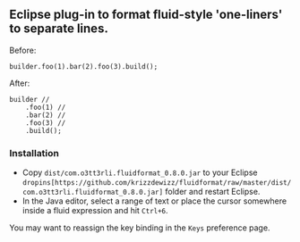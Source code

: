 ## Eclipse plug-in to format fluid-style 'one-liners' to separate lines.

Before:
```
builder.foo(1).bar(2).foo(3).build();
```

After:
```
builder //
	.foo(1) //
	.bar(2) //
	.foo(3) //
	.build();
```

### Installation
* Copy `dist/com.o3tt3rli.fluidformat_0.8.0.jar` to your Eclipse `dropins[https://github.com/krizzdewizz/fluidformat/raw/master/dist/com.o3tt3rli.fluidformat_0.8.0.jar]` folder and restart Eclipse.
* In the Java editor, select a range of text or place the cursor somewhere inside a fluid expression and hit `Ctrl+6`.

You may want to reassign the key binding in the `Keys` preference page. 
